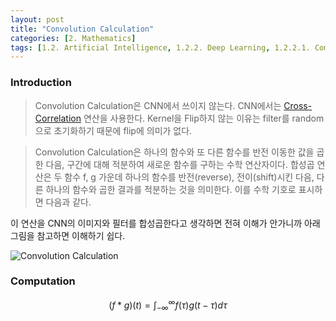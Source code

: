 ```yaml
---
layout: post 
title: "Convolution Calculation"
categories: [2. Mathematics]
tags: [1.2. Artificial Intelligence, 1.2.2. Deep Learning, 1.2.2.1. Computer Vision, 2.1. Pure mathematics, 2.1.1. Mathematical analysis, 2.1.1.1. Calculus]
---
```


### Introduction

> Convolution Calculation은 CNN에서 쓰이지 않는다. CNN에서는 [Cross-Correlation](https://maizer2.github.io/1.%20computer%20engineering/2.%20mathematics/2022/05/19/Cross-Correlation-Calculation.html) 연산을 사용한다. Kernel을 Flip하지 않는 이유는 filter를 random으로 초기화하기 때문에 flip에 의미가 없다.

> Convolution Calculation은 하나의 함수와 또 다른 함수를 반전 이동한 값을 곱한 다음, 구간에 대해 적분하여 새로운 함수를 구하는 수학 연산자이다. 합성곱 연산은 두 함수 f, g 가운데 하나의 함수를 반전(reverse), 전이(shift)시킨 다음, 다른 하나의 함수와 곱한 결과를 적분하는 것을 의미한다. 이를 수학 기호로 표시하면 다음과 같다.

이 연산을 CNN의 이미지와 필터를 합성곱한다고 생각하면 전혀 이해가 안가니까 아래 그림을 참고하면 이해하기 쉽다.

![Convolution Calculation](https://upload.wikimedia.org/wikipedia/commons/9/97/Convolution3.PNG)

### Computation

$$ (f \ast g)(t) = \int_{-\infty}^{\infty}f(\tau)g(t-\tau)d\tau $$
